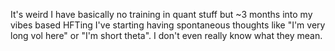 It's weird I have basically no training in quant stuff but ~3 months into my vibes based HFTing I've starting having spontaneous thoughts like "I'm very long vol here" or "I'm short theta". I don't even really know what they mean.

